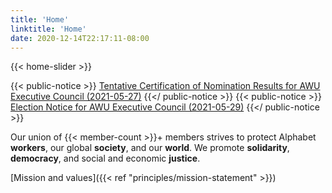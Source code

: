 ```yaml
---
title: 'Home'
linktitle: 'Home'
date: 2020-12-14T22:17:11-08:00
---
```


{{< home-slider >}}

{{< public-notice >}}
[Tentative Certification of Nomination Results for AWU Executive Council (2021-05-27)](/docs/notices/Tentative_Certification_of_Nomination_Results-AWU_5.27.2021-signed.pdf)
{{</ public-notice >}}
{{< public-notice >}}
[Election Notice for AWU Executive Council (2021-05-29)](/docs/notices/ELECTION_NOTICE-AWU_5.29.2021.pdf)
{{</ public-notice >}}

Our union of {{< member-count >}}+ members strives to protect Alphabet **workers**, our global **society**, and our **world**. We promote **solidarity**, **democracy**, and social and economic **justice**.

[Mission and values]({{< ref "principles/mission-statement" >}})
